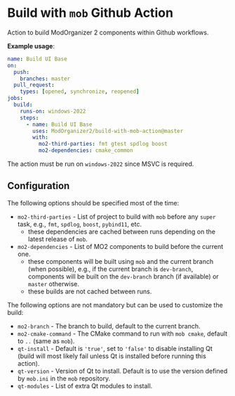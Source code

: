 # Build with `mob` Github Action

Action to build ModOrganizer 2 components within Github workflows.

**Example usage**:

```yml
name: Build UI Base
on:
  push:
    branches: master
  pull_request:
    types: [opened, synchronize, reopened]
jobs:
  build:
    runs-on: windows-2022
    steps:
      - name: Build UI Base
        uses: ModOrganizer2/build-with-mob-action@master
        with:
          mo2-third-parties: fmt gtest spdlog boost
          mo2-dependencies: cmake_common

```

The action must be run on `windows-2022` since MSVC is required.

## Configuration

The following options should be specified most of the time:

- `mo2-third-parties` - List of project to build with `mob` before any `super` task,
  e.g., `fmt`, `spdlog`, `boost`, `pybind11`, etc.
  - these dependencies are cached between runs depending on the latest release of `mob`.
- `mo2-dependencies` - List of MO2 components to build before the current one.
  - these components will be built using `mob` and the current branch (when possible),
    e.g., if the current branch is `dev-branch`, components will be built on the
    `dev-branch` branch (if available) or `master` otherwise.
  - these builds are not cached between runs.

The following options are not mandatory but can be used to customize the build:

- `mo2-branch` - The branch to build, default to the current branch.
- `mo2-cmake-command` - The CMake command to run with `mob cmake`, default to `..`
  (same as `mob`).
- `qt-install` - Default is `'true'`, set to `'false'` to disable installing Qt (build
  will most likely fail unless Qt is installed before running this action).
- `qt-version` - Version of Qt to install. Default is to use the version defined by
  `mob.ini` in the `mob` repository.
- `qt-modules` - List of extra Qt modules to install.
